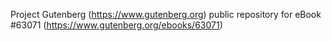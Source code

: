 Project Gutenberg (https://www.gutenberg.org) public repository for eBook #63071 (https://www.gutenberg.org/ebooks/63071)
